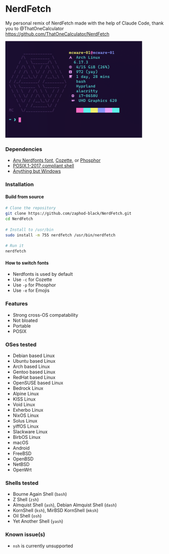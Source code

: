 # NerdFetch
My personal remix of NerdFetch made with the help of Claude Code, thank you to @ThatOneCalculator https://github.com/ThatOneCalculator/NerdFetch

![Screenshot](screenshot.png)

### Dependencies

- [Any Nerdfonts font](https://www.nerdfonts.com/font-downloads), [Cozette](https://github.com/slavfox/Cozette), or [Phosphor](https://github.com/phosphor-icons/homepage/releases/tag/v2.0.0)
- [POSIX.1-2017 compliant shell](#shells-tested)
- [Anything but Windows](#oses-tested)

### Installation

#### Build from source

```sh
# Clone the repository
git clone https://github.com/zaphod-black/NerdFetch.git
cd NerdFetch

# Install to /usr/bin
sudo install -m 755 nerdfetch /usr/bin/nerdfetch

# Run it
nerdfetch
```

#### How to switch fonts

- Nerdfonts is used by default
- Use `-c` for Cozette
- Use `-p` for Phosphor
- Use `-e` for Emojis

### Features

- Strong cross-OS compatability
- Not bloated
- Portable
- POSIX

### OSes tested

- Debian based Linux
- Ubuntu based Linux
- Arch based Linux
- Gentoo based Linux
- RedHat based Linux
- OpenSUSE based Linux
- Bedrock Linux
- Alpine Linux
- KISS Linux
- Void Linux
- Exherbo Linux
- NixOS Linux
- Solus Linux
- yiffOS Linux
- Slackware Linux
- BirbOS Linux
- macOS
- Android
- FreeBSD
- OpenBSD
- NetBSD
- OpenWrt

### Shells tested

- Bourne Again Shell (`bash`)
- Z Shell (`zsh`)
- Almquist Shell (`ash`), Debian Almquist Shell (`dash`)  
- KornShell (`ksh`), MirBSD KornShell (`mksh`)
- Oil Shell (`osh`)
- Yet Another Shell (`yash`)

### Known issue(s)

- `nsh` is currently unsupported
